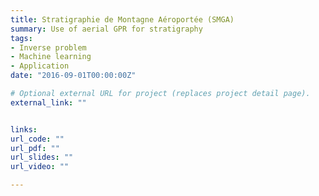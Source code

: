 ```yaml
---
title: Stratigraphie de Montagne Aéroportée (SMGA)
summary: Use of aerial GPR for stratigraphy
tags:
- Inverse problem
- Machine learning
- Application
date: "2016-09-01T00:00:00Z"

# Optional external URL for project (replaces project detail page).
external_link: ""


links:
url_code: ""
url_pdf: ""
url_slides: ""
url_video: ""

---
```

